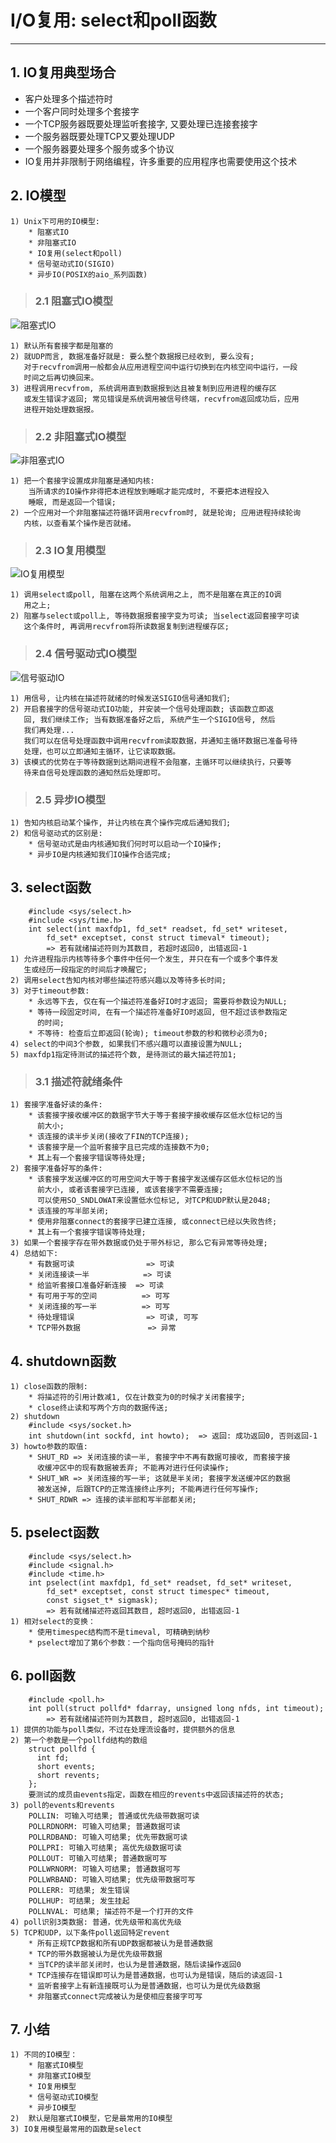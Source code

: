 # **I/O复用: select和poll函数**
***

## **1. IO复用典型场合**
  * 客户处理多个描述符时
  * 一个客户同时处理多个套接字
  * 一个TCP服务器既要处理监听套接字, 又要处理已连接套接字
  * 一个服务器既要处理TCP又要处理UDP
  * 一个服务器要处理多个服务或多个协议
  * IO复用并非限制于网络编程，许多重要的应用程序也需要使用这个技术

## **2. IO模型**
    1) Unix下可用的IO模型:
        * 阻塞式IO
        * 非阻塞式IO
        * IO复用(select和poll)
        * 信号驱动式IO(SIGIO)
        * 异步IO(POSIX的aio_系列函数)
> ### **2.1 阻塞式IO模型**
![阻塞式IO](./pic/6-1.png "阻塞式IO")

    1) 默认所有套接字都是阻塞的
    2) 就UDP而言, 数据准备好就是: 要么整个数据报已经收到, 要么没有;
       对于recvfrom调用一般都会从应用进程空间中运行切换到在内核空间中运行，一段
       时间之后再切换回来。
    3) 进程调用recvfrom, 系统调用直到数据报到达且被复制到应用进程的缓存区
       或发生错误才返回; 常见错误是系统调用被信号终端，recvfrom返回成功后，应用
       进程开始处理数据报。
> ### **2.2 非阻塞式IO模型**
![非阻塞式IO](./pic/6-2.png "非阻塞式IO")

    1) 把一个套接字设置成非阻塞是通知内核:
        当所请求的IO操作非得把本进程放到睡眠才能完成时, 不要把本进程投入
        睡眠, 而是返回一个错误;
    2) 一个应用对一个非阻塞描述符循环调用recvfrom时, 就是轮询; 应用进程持续轮询
       内核，以查看某个操作是否就绪。
> ### **2.3 IO复用模型**
![IO复用模型](./pic/6-3.png "IO复用模型")

    1) 调用select或poll, 阻塞在这两个系统调用之上, 而不是阻塞在真正的IO调
       用之上;
    2) 阻塞与select或poll上, 等待数据报套接字变为可读; 当select返回套接字可读
       这个条件时, 再调用recvfrom将所读数据复制到进程缓存区;
> ### **2.4 信号驱动式IO模型**
![信号驱动IO](./pic/6-4.png "信号驱动IO")

    1) 用信号, 让内核在描述符就绪的时候发送SIGIO信号通知我们;
    2) 开启套接字的信号驱动式IO功能, 并安装一个信号处理函数; 该函数立即返
       回, 我们继续工作; 当有数据准备好之后, 系统产生一个SIGIO信号, 然后
       我们再处理...
       我们可以在信号处理函数中调用recvfrom读取数据，并通知主循环数据已准备号待
       处理，也可以立即通知主循环，让它读取数据。
    3) 该模式的优势在于等待数据到达期间进程不会阻塞，主循环可以继续执行，只要等
       待来自信号处理函数的通知然后处理即可。
> ### **2.5 异步IO模型**
    1) 告知内核启动某个操作, 并让内核在真个操作完成后通知我们;
    2) 和信号驱动式的区别是:
        * 信号驱动式是由内核通知我们何时可以启动一个IO操作;
        * 异步IO是内核通知我们IO操作合适完成;

## **3. select函数**
        #include <sys/select.h>
        #include <sys/time.h>
        int select(int maxfdp1, fd_set* readset, fd_set* writeset,
            fd_set* exceptset, const struct timeval* timeout);
            => 若有就绪描述符则为其数目, 若超时返回0, 出错返回-1
    1) 允许进程指示内核等待多个事件中任何一个发生, 并只在有一个或多个事件发
       生或经历一段指定的时间后才唤醒它;
    2) 调用select告知内核对哪些描述符感兴趣以及等待多长时间;
    3) 对于timeout参数:
        * 永远等下去, 仅在有一个描述符准备好IO时才返回; 需要将参数设为NULL;
        * 等待一段固定时间, 在有一个描述符准备好IO时返回, 但不超过该参数指定
          的时间;
        * 不等待: 检查后立即返回(轮询); timeout参数的秒和微秒必须为0;
    4) select的中间3个参数, 如果我们不感兴趣可以直接设置为NULL;
    5) maxfdp1指定待测试的描述符个数, 是待测试的最大描述符加1;
> ### **3.1 描述符就绪条件**
    1) 套接字准备好读的条件:
        * 该套接字接收缓冲区的数据字节大于等于套接字接收缓存区低水位标记的当
          前大小;
        * 该连接的读半步关闭(接收了FIN的TCP连接);
        * 该套接字是一个监听套接字且已完成的连接数不为0;
        * 其上有一个套接字错误等待处理;
    2) 套接字准备好写的条件:
        * 该套接字发送缓冲区的可用空间大于等于套接字发送缓存区低水位标记的当
          前大小, 或者该套接字已连接, 或该套接字不需要连接;
          可以使用SO_SNDLOWAT来设置低水位标记, 对TCP和UDP默认是2048;
        * 该连接的写半部关闭;
        * 使用非阻塞connect的套接字已建立连接, 或connect已经以失败告终;
        * 其上有一个套接字错误等待处理;
    3) 如果一个套接字存在带外数据或仍处于带外标记, 那么它有异常等待处理;
    4) 总结如下:
        * 有数据可读                => 可读
        * 关闭连接读一半            => 可读
        * 给监听套接口准备好新连接  => 可读
        * 有可用于写的空间          => 可写
        * 关闭连接的写一半          => 可写
        * 待处理错误                => 可读, 可写
        * TCP带外数据               => 异常


## **4. shutdown函数**
    1) close函数的限制:
        * 将描述符的引用计数减1, 仅在计数变为0的时候才关闭套接字;
        * close终止读和写两个方向的数据传送;
    2) shutdown
        #include <sys/socket.h>
        int shutdown(int sockfd, int howto);  => 返回: 成功返回0, 否则返回-1
    3) howto参数的取值:
        * SHUT_RD => 关闭连接的读一半, 套接字中不再有数据可接收, 而套接字接
          收缓冲区中的现有数据被丢弃; 不能再对进行任何读操作;
        * SHUT_WR => 关闭连接的写一半; 这就是半关闭; 套接字发送缓冲区的数据
          被发送掉, 后跟TCP的正常连接终止序列; 不能再进行任何写操作;
        * SHUT_RDWR => 连接的读半部和写半部都关闭;


## **5. pselect函数**
        #include <sys/select.h>
        #include <signal.h>
        #include <time.h>
        int pselect(int maxfdp1, fd_set* readset, fd_set* writeset,
            fd_set* exceptset, const struct timespec* timeout,
            const sigset_t* sigmask);
            => 若有就绪描述符返回其数目, 超时返回0, 出错返回-1
    1) 相对select的变换：
        * 使用timespec结构而不是timeval, 可精确到纳秒
        * pselect增加了第6个参数：一个指向信号掩码的指针


## **6. poll函数**
        #include <poll.h>
        int poll(struct pollfd* fdarray, unsigned long nfds, int timeout);
            => 若有就绪描述符则为其数目, 超时返回0, 出错返回-1
    1) 提供的功能与poll类似，不过在处理流设备时，提供额外的信息
    2) 第一个参数是一个pollfd结构的数组
        struct pollfd {
          int fd;
          short events;
          short revents;
        };
        要测试的成员由events指定，函数在相应的revents中返回该描述符的状态;
    3) poll的events和revents
        POLLIN: 可输入可结果; 普通或优先级带数据可读
        POLLRDNORM: 可输入可结果; 普通数据可读
        POLLRDBAND: 可输入可结果; 优先带数据可读
        POLLPRI: 可输入可结果; 高优先级数据可读
        POLLOUT: 可输入可结果; 普通数据可写
        POLLWRNORM: 可输入可结果; 普通数据可写
        POLLWRBAND: 可输入可结果; 优先级带数据可写
        POLLERR: 可结果; 发生错误
        POLLHUP: 可结果; 发生挂起
        POLLNVAL: 可结果; 描述符不是一个打开的文件
    4) poll识别3类数据: 普通，优先级带和高优先级
    5) TCP和UDP，以下条件poll返回特定revent
        * 所有正规TCP数据和所有UDP数据都被认为是普通数据
        * TCP的带外数据被认为是优先级带数据
        * 当TCP的读半部关闭时，也认为是普通数据，随后读操作返回0
        * TCP连接存在错误即可认为是普通数据，也可认为是错误，随后的读返回-1
        * 监听套接字上有新连接既可认为是普通数据，也可认为是优先级数据
        * 非阻塞式connect完成被认为是使相应套接字可写


## **7. 小结**
    1) 不同的IO模型：
        * 阻塞式IO模型
        * 非阻塞式IO模型
        * IO复用模型
        * 信号驱动式IO模型
        * 异步IO模型
    2)  默认是阻塞式IO模型，它是最常用的IO模型
    3) IO复用模型最常用的函数是select
